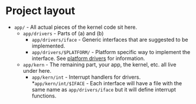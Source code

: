 # Project layout
 * `app/` - All actual pieces of the kernel code sit here.
   * `app/drivers` - Parts of (a) and (b)
     * `app/drivers/iface` - Generic interfaces that are suggested to be implemented.
     * `app/drivers/$PLATFORM/` - Platform specific way to implement the interface. See [platform drivers](./platform_drivers.md) for information.
   * `app/kern` - The remaining part, your app, the kernel, etc. all live under here.
     * `app/kern/int` - Interrupt handlers for drivers.
       *`app/kern/int/$IFACE` - Each interface will have a file with the same name as `app/drivers/iface` but it will define interrupt functions. 
